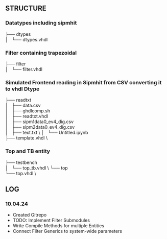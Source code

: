## STRUCTURE

### Datatypes including sipmhit
├── dtypes \
│   └── dtypes.vhdl

### Filter containing trapezoidal
├── filter \
│   └── filter.vhdl

### Simulated Frontend reading in Sipmhit from CSV converting it to vhdl Dtype
├── readtxt \
│   ├── data.csv \
│   ├── ghdlcomp.sh \
│   ├── readtxt.vhdl \
│   ├── sipm1data0\_ev4\_dig.csv \
│   ├── sipm2data0\_ev4\_dig.csv \
│   ├── text.txt \ 
│   └── Untitled.ipynb \
├── template.vhdl \

### Top and TB entity
├── testbench \
│   └── top\_tb.vhdl \ 
└── top \
    └── top.vhdl \


## LOG

### 10.04.24
- Created Gitrepo
- TODO: Implement Filter Submodules
- Write Compile Methods for multiple Entities
- Connect Filter Generics to system-wide parameters
